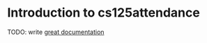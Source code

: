 # Introduction to cs125attendance

TODO: write [great documentation](http://jacobian.org/writing/what-to-write/)
